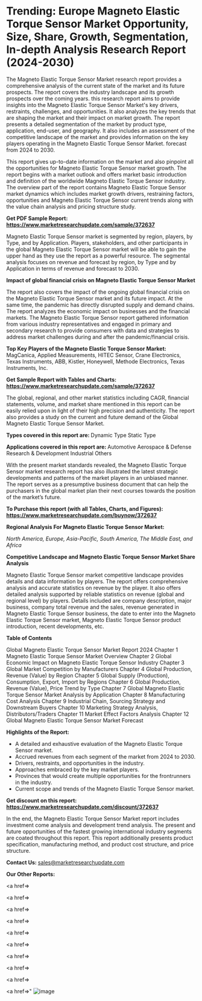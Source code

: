 # Trending: Europe Magneto Elastic Torque Sensor Market Opportunity, Size, Share, Growth, Segmentation, In-depth Analysis Research Report (2024-2030)

The Magneto Elastic Torque Sensor Market research report provides a comprehensive analysis of the current state of the market and its future prospects. The report covers the industry landscape and its growth prospects over the coming years. this research report aims to provide insights into the Magneto Elastic Torque Sensor Market's key drivers, restraints, challenges, and opportunities. It also analyzes the key trends that are shaping the market and their impact on market growth. The report presents a detailed segmentation of the market by product type, application, end-user, and geography. It also includes an assessment of the competitive landscape of the market and provides information on the key players operating in the Magneto Elastic Torque Sensor Market. forecast from 2024 to 2030.

This report gives up-to-date information on the market and also pinpoint all the opportunities for Magneto Elastic Torque Sensor market growth. The report begins with a market outlook and offers market basic introduction and definition of the worldwide Magneto Elastic Torque Sensor industry. The overview part of the report contains Magneto Elastic Torque Sensor market dynamics which includes market growth drivers, restraining factors, opportunities and Magneto Elastic Torque Sensor current trends along with the value chain analysis and pricing structure study.

<strong><b>Get PDF Sample Report: <a href=https://www.marketresearchupdate.com/sample/372637>https://www.marketresearchupdate.com/sample/372637</a></b></strong>

Magneto Elastic Torque Sensor market is segmented by region, players, by Type, and by Application. Players, stakeholders, and other participants in the global Magneto Elastic Torque Sensor market will be able to gain the upper hand as they use the report as a powerful resource. The segmental analysis focuses on revenue and forecast by region, by Type and by Application in terms of revenue and forecast to 2030.

<strong><b>Impact of global financial crisis on Magneto Elastic Torque Sensor Market</b></strong>

The report also covers the impact of the ongoing global financial crisis on the Magneto Elastic Torque Sensor market and its future impact. At the same time, the pandemic has directly disrupted supply and demand chains. The report analyzes the economic impact on businesses and the financial markets. The Magneto Elastic Torque Sensor report gathered information from various industry representatives and engaged in primary and secondary research to provide consumers with data and strategies to address market challenges during and after the pandemic/financial crisis.

<strong><b>Top Key Players of the Magneto Elastic Torque Sensor Market:
</b></strong>MagCanica, Applied Measurements, HITEC Sensor, Crane Electronics, Texas Instruments, ABB, Kistler, Honeywell, Methode Electronics, Texas Instruments, Inc.<strong><b>
</b></strong>

<strong><b>Get Sample Report with Tables and Charts: <a href=https://www.marketresearchupdate.com/sample/372637>https://www.marketresearchupdate.com/sample/372637</a></b></strong>

The global, regional, and other market statistics including CAGR, financial statements, volume, and market share mentioned in this report can be easily relied upon in light of their high precision and authenticity. The report also provides a study on the current and future demand of the Global Magneto Elastic Torque Sensor Market.

<strong><b>Types covered in this report are:
</b></strong>Dynamic Type
Static Type<strong><b>
</b></strong>

<strong><b>Applications covered in this report are:
</b></strong>Automotive
Aerospace & Defense
Research & Development
Industrial
Others<strong><b>
</b></strong>

With the present market standards revealed, the Magneto Elastic Torque Sensor market research report has also illustrated the latest strategic developments and patterns of the market players in an unbiased manner. The report serves as a presumptive business document that can help the purchasers in the global market plan their next courses towards the position of the market’s future.

<strong><b>To Purchase this report (with all Tables, Charts, and Figures): <a href=https://www.marketresearchupdate.com/buynow/372637>https://www.marketresearchupdate.com/buynow/372637</a></b></strong>

<strong><b>Regional Analysis For Magneto Elastic Torque Sensor Market:</b></strong>

<em><i>North America, Europe, Asia-Pacific, South America, The Middle East, and Africa</i></em>

<strong><b>Competitive Landscape and Magneto Elastic Torque Sensor Market Share Analysis</b></strong>

Magneto Elastic Torque Sensor market competitive landscape provides details and data information by players. The report offers comprehensive analysis and accurate statistics on revenue by the player. It also offers detailed analysis supported by reliable statistics on revenue (global and regional level) by players. Details included are company description, major business, company total revenue and the sales, revenue generated in Magneto Elastic Torque Sensor business, the date to enter into the Magneto Elastic Torque Sensor market, Magneto Elastic Torque Sensor product introduction, recent developments, etc.

<strong><b>Table of Contents</b></strong>

Global Magneto Elastic Torque Sensor Market Report 2024
Chapter 1 Magneto Elastic Torque Sensor Market Overview
Chapter 2 Global Economic Impact on Magneto Elastic Torque Sensor Industry
Chapter 3 Global Market Competition by Manufacturers
Chapter 4 Global Production, Revenue (Value) by Region
Chapter 5 Global Supply (Production), Consumption, Export, Import by Regions
Chapter 6 Global Production, Revenue (Value), Price Trend by Type
Chapter 7 Global Magneto Elastic Torque Sensor Market Analysis by Application
Chapter 8 Manufacturing Cost Analysis
Chapter 9 Industrial Chain, Sourcing Strategy and Downstream Buyers
Chapter 10 Marketing Strategy Analysis, Distributors/Traders
Chapter 11 Market Effect Factors Analysis
Chapter 12 Global Magneto Elastic Torque Sensor Market Forecast

<strong><b>Highlights of the Report:</b></strong>

- A detailed and exhaustive evaluation of the Magneto Elastic Torque Sensor market.
- Accrued revenues from each segment of the market from 2024 to 2030.
- Drivers, restraints, and opportunities in the industry.
- Approaches embraced by the key market players.
- Provinces that would create multiple opportunities for the frontrunners in the industry.
- Current scope and trends of the Magneto Elastic Torque Sensor market.

<strong><b>Get discount on this report: <a href=https://www.marketresearchupdate.com/discount/372637>https://www.marketresearchupdate.com/discount/372637</a></b></strong>

In the end, the Magneto Elastic Torque Sensor Market report includes investment come analysis and development trend analysis. The present and future opportunities of the fastest growing international industry segments are coated throughout this report. This report additionally presents product specification, manufacturing method, and product cost structure, and price structure.

<strong><b>Contact Us:
</b></strong>sales@marketresearchupdate.com

<strong>Our Other Reports:</strong>

<a href=></a>

<a href=></a>

<a href=></a>

<a href=></a>

<a href=></a>

<a href=></a>

<a href=></a>

<a href=></a>

<a href=></a>

<a href=></a>"
![image](https://github.com/Gayatrikarjule/Market-Analysis-360/assets/97346546/705643fa-22d5-43ac-8255-c23c85c24673)
